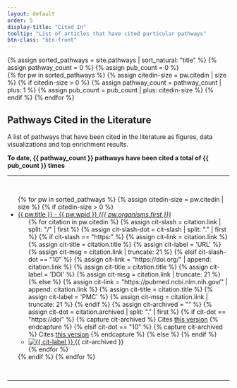 ```yaml
---
layout: default
order: 5
display-title: "Cited In"
tooltip: "List of articles that have cited particular pathways" 
btn-class: "btn-front"
---
```


{% assign sorted_pathways = site.pathways | sort_natural: "title" %}
{% assign pathway_count = 0 %}
{% assign pub_count = 0 %}   
{% for pw in sorted_pathways %}
    {% assign citedin-size = pw.citedin | size %}
    {% if citedin-size > 0 %}
      {% assign pathway_count = pathway_count | plus: 1 %}
      {% assign pub_count = pub_count | plus: citedin-size %}
    {% endif %}
{% endfor %}
<h2 id="title">Pathways Cited in the Literature</h2>
<p>A list of pathways that have been cited in the literature as figures, data visualizations and top enrichment results.</p> 
<b>To date, {{ pathway_count }} pathways have been cited a total of {{ pub_count }} times</b>
<hr/><br />
<ul>
{% for pw in sorted_pathways %}
    {% assign citedin-size = pw.citedin | size %}
    {% if citedin-size > 0 %}
    <li><a href="{{ pw.url }}" title="{{pw.wpid}}">{{ pw.title }} - {{ pw.wpid }} <em>({{ pw.organisms.first }})</em></a>
      <ul>
        {% for citation in pw.citedin %}
          <!-- Check type -->
          {% assign cit-slash = citation.link | split: "/" | first %}
          {% assign cit-slash-dot = cit-slash | split: "." | first %}
          {% if cit-slash == "https:" %} <!-- fully formed url -->
            {% assign cit-link = citation.link %}
            {% assign cit-title = citation.title %}
            {% assign cit-label = 'URL' %}
            {% assign cit-msg = citation.link | truncate: 21 %}
          {% elsif cit-slash-dot == "10" %} <!-- DOI in need of prefix -->
            {% assign cit-link = "https://doi.org/" | append: citation.link %}
            {% assign cit-title = citation.title %}
            {% assign cit-label = 'DOI' %}
            {% assign cit-msg = citation.link | truncate: 21 %}
          {% else %} <!-- presumed PubMed or PMC ID in need of prefix -->
            {% assign cit-link = "https://pubmed.ncbi.nlm.nih.gov/" | append: citation.link %}
            {% assign cit-title = citation.title %}
            {% assign cit-label = 'PMC' %}
            {% assign cit-msg = citation.link | truncate: 21 %}
          {% endif %}
          <!-- Check archived -->
          {% assign cit-archived = "" %}
          {% assign cit-dot = citation.archived | split: "." | first %}
          {% if cit-dot == "https://doi" %} <!-- fully formed DOI url -->
            {% capture cit-archived %}
            Cites <a href="{{ citation.archived }}" target="_blank">this version</a>
            {% endcapture %}
          {% elsif cit-dot == "10" %} <!-- DOI in need of prefix -->
            {% capture cit-archived %}
            Cites <a href="https://doi.org/{{ citation.archived }}" target="_blank">this version</a>
            {% endcapture %}
          {% else %} <!-- empty or not a DOI; therefore don't display it -->
          {% endif %}
          <!-- <li><a href="{{ cit-link }}" target="_blank">{{ citation.label | strip_html | truncate: 100, "..."}}</a>{{ cit-archived }}</li> -->
          <li>
            <a href="{{ cit-link }}" title="{{ cit-title }}" target="_blank">
              <img alt="{{ cit-label }}" src="https://img.shields.io/static/v1?style=flat-square&label={{ cit-label }}&message={{ cit-msg }}&color=blue">
            </a>
            {{ cit-archived }}
          </li>
        {% endfor %}
      </ul>
    </li> 
    {% endif %}
{% endfor %}
</ul>
<br/>
<hr/>
